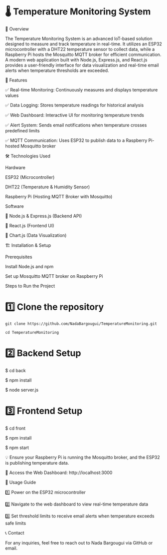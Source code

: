 # 🌡️ Temperature Monitoring System

📌 Overview

The Temperature Monitoring System is an advanced IoT-based solution designed to measure and track temperature in real-time. It utilizes an ESP32 microcontroller with a DHT22 temperature sensor to collect data, while a Raspberry Pi hosts the Mosquitto MQTT broker for efficient communication. A modern web application built with Node.js, Express.js, and React.js provides a user-friendly interface for data visualization and real-time email alerts when temperature thresholds are exceeded.

🚀 Features

✅ Real-time Monitoring: Continuously measures and displays temperature values 

✅ Data Logging: Stores temperature readings for historical analysis 

✅ Web Dashboard: Interactive UI for monitoring temperature trends 

✅ Alert System: Sends email notifications when temperature crosses predefined limits 

✅ MQTT Communication: Uses ESP32 to publish data to a Raspberry Pi-hosted Mosquitto broker 


🛠️ Technologies Used

Hardware

ESP32 (Microcontroller)

DHT22 (Temperature & Humidity Sensor)

Raspberry Pi (Hosting MQTT Broker with Mosquitto)

Software

🔷 Node.js & Express.js (Backend API)

🔷 React.js (Frontend UI)

🔷 Chart.js (Data Visualization)


🏗️ Installation & Setup

Prerequisites

Install Node.js and npm 

Set up Mosquitto MQTT broker on Raspberry Pi 


Steps to Run the Project

# 1️⃣ Clone the repository
`git clone https://github.com/NadaBargougui/TemperatureMonitoring.git`

`cd TemperatureMonitoring`

# 2️⃣ Backend Setup
$ cd back

$ npm install

$ node server.js

# 3️⃣ Frontend Setup
$ cd front

$ npm install

$ npm start

💡 Ensure your Raspberry Pi is running the Mosquitto broker, and the ESP32 is publishing temperature data.

🔗 Access the Web Dashboard: http://localhost:3000


🎯 Usage Guide

1️⃣ Power on the ESP32 microcontroller 

2️⃣ Navigate to the web dashboard to view real-time temperature data 

3️⃣ Set threshold limits to receive email alerts when temperature exceeds safe limits 


📞 Contact

For any inquiries, feel free to reach out to Nada Bargougui via GitHub or email.
